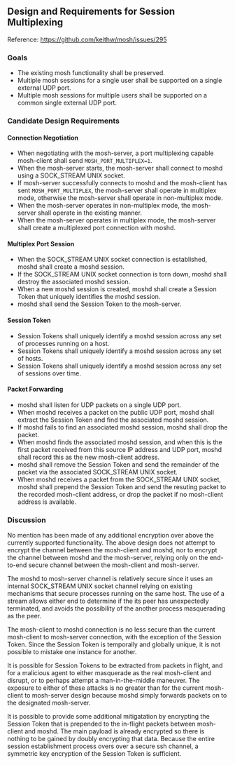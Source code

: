 Design and Requirements for Session Multiplexing
------------------------------------------------

Reference: https://github.com/keithw/mosh/issues/295

### Goals

* The existing mosh functionality shall be preserved.
* Multiple mosh sessions for a single user shall be supported on a single external UDP port.
* Multiple mosh sessions for multiple users shall be supported on a common single external UDP port.

### Candidate Design Requirements

#### Connection Negotiation

* When negotiating with the mosh-server, a port multiplexing capable mosh-client shall send `MOSH_PORT_MULTIPLEX=1`.
* When the mosh-server starts, the mosh-server shall connect to moshd using a SOCK_STREAM UNIX socket.
* If mosh-server successfully connects to moshd and the mosh-client has sent `MOSH_PORT_MULTIPLEX`, the mosh-server shall operate in multiplex mode, otherwise the mosh-server shall operate in non-multiplex mode.
* When the mosh-server operates in non-multiplex mode, the mosh-server shall operate in the existing manner.
* When the mosh-server operates in multiplex mode, the mosh-server shall create a multiplexed port connection with moshd.

#### Multiplex Port Session

* When the SOCK_STREAM UNIX socket connection is established, moshd shall create a moshd session.
* If the SOCK_STREAM UNIX socket connection is torn down, moshd shall destroy the associated moshd session.
* When a new moshd session is created, moshd shall create a Session Token that uniquely identifies the moshd session.
* moshd shall send the Session Token to the mosh-server.

#### Session Token

* Session Tokens shall uniquely identify a moshd session across any set of processes running on a host.
* Session Tokens shall uniquely identify a moshd session across any set of hosts.
* Session Tokens shall uniquely identify a moshd session across any set of sessions over time.

#### Packet Forwarding

* moshd shall listen for UDP packets on a single UDP port.
* When moshd receives a packet on the public UDP port, moshd shall extract the Session Token and find the associated moshd session.
* If moshd fails to find an associated moshd session, moshd shall drop the packet.
* When moshd finds the associated moshd session, and when this is the first packet received from this source IP address and UDP port, moshd shall record this as the new mosh-client address.
* moshd shall remove the Session Token and send the remainder of the packet via the associated SOCK_STREAM UNIX socket.
* When moshd receives a packet from the SOCK_STREAM UNIX socket, moshd shall prepend the Session Token and send the resuting packet to the recorded mosh-client address, or drop the packet if no mosh-client address is available. 

### Discussion

No mention has been made of any additional encryption over above the currently supported functionality. The above design does not attempt to encrypt the channel between the mosh-client and moshd, nor to encrypt the channel between moshd and the mosh-server, relying only on the end-to-end secure channel between the mosh-client and mosh-server.

The moshd to mosh-server channel is relatively secure since it uses an internal SOCK_STREAM UNIX socket channel relying on existing mechanisms that secure processes running on the same host. The use of a stream allows either end to determine if the its peer has unexpectedly terminated, and avoids the possibility of the another process masquerading as the peer.

The mosh-client to moshd connection is no less secure than the current mosh-client to mosh-server connection, with the exception of the Session Token. Since the Session Token is temporally and globally unique, it is not possible to mistake one instance for another.

It is possible for Session Tokens to be extracted from packets in flight, and for a malicious agent to either masquerade as the real mosh-client and disrupt, or to perhaps attempt a man-in-the-middle maneuver. The exposure to either of these attacks is no greater than for the current mosh-client to mosh-server design because moshd simply forwards packets on to the designated mosh-server.

It is possible to provide some additional mitigatation by encrypting the Session Token that is prepended to the in-flight packets between mosh-client and moshd. The main payload is already encrypted so there is nothing to be gained by doubly encrypting that data. Because the entire session establishment process overs over a secure ssh channel, a symmetric key encryption of the Session Token is sufficient.
